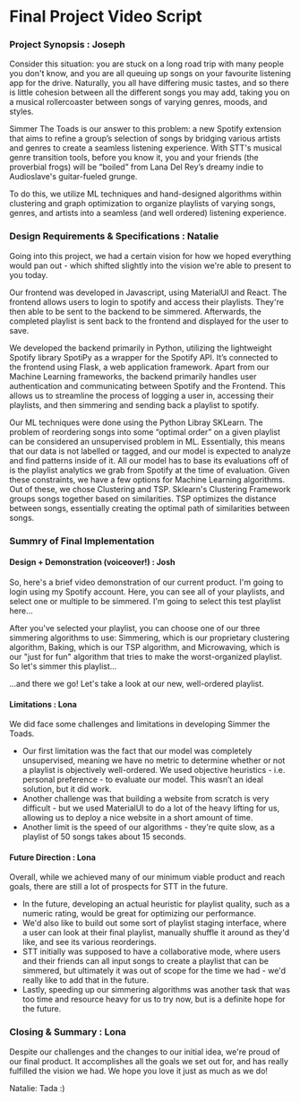 # Final Project Video Script

### Project Synopsis : Joseph

Consider this situation: you are stuck on a long road trip with many people you don't know, and you are all queuing up songs on your favourite listening app for the drive. Naturally, you all have differing music tastes, and so there is little cohesion between all the different songs you may add, taking you on a musical rollercoaster between songs of varying genres, moods, and styles.

Simmer The Toads is our answer to this problem: a new Spotify extension that aims to refine a group’s selection of songs by bridging various artists and genres to create a seamless listening experience. With STT's musical genre transition tools, before you know it, you and your friends (the proverbial frogs) will be “boiled” from Lana Del Rey’s dreamy indie to Audioslave's guitar-fueled grunge.

To do this, we utilize ML techniques and hand-designed algorithms within clustering and graph optimization to organize playlists of varying songs, genres, and artists into a seamless (and well ordered) listening experience.

### Design Requirements & Specifications : Natalie

Going into this project, we had a certain vision for how we hoped everything would pan out - which shifted slightly into the vision we're able to present to you today.

Our frontend was developed in Javascript, using MaterialUI and React. The frontend allows users to login to spotify and access their playlists. They're then able to be sent to the backend to be simmered. Afterwards, the completed playlist is sent back to the frontend and displayed for the user to save. 

We developed the backend primarily in Python, utilizing the lightweight Spotify library SpotiPy as a wrapper for the Spotify API. It’s connected to the frontend using Flask, a web application framework. Apart from our Machine Learning frameworks, the backend primarily handles user authentication and communicating between Spotify and the Frontend. This allows us to streamline the process of logging a user in, accessing their playlists, and then simmering and sending back a playlist to spotify.

Our ML techniques were done using the Python Libray SKLearn. The problem of reordering songs into some “optimal order” on a given playlist can be considered an unsupervised problem in ML. Essentially, this means that our data is not labelled or tagged, and our model is expected to analyze and find patterns inside of it. All our model has to base its evaluations off of is the playlist analytics we grab from Spotify at the time of evaluation. Given these constraints, we have a few options for Machine Learning algorithms. Out of these, we chose Clustering and TSP. Sklearn's Clustering Framework groups songs together based on similarities. TSP optimizes the distance between songs, essentially creating the optimal path of similarities between songs.

### Summry of Final Implementation
#### Design + Demonstration (voiceover!) : Josh
So, here's a brief video demonstration of our current product. I'm going to login using my Spotify account. Here, you can see all of your playlists, and select one or multiple to be simmered. I'm going to select this test playlist here...

After you've selected your playlist, you can choose one of our three simmering algorithms to use: Simmering, which is our proprietary clustering algorithm, Baking, which is our TSP algorithm, and Microwaving, which is our "just for fun" algorithm that tries to make the worst-organized playlist.
So let's simmer this playlist...

...and there we go! Let's take a look at our new, well-ordered playlist.

#### Limitations : Lona
We did face some challenges and limitations in developing Simmer the Toads. 
- Our first limitation was the fact that our model was completely unsupervised, meaning we have no metric to determine whether or not a playlist is objectively well-ordered. We used objective heuristics - i.e. personal preference - to evaluate our model. This wasn’t an ideal solution, but it did work.
- Another challenge was that building a website from scratch is very difficult - but we used MaterialUI to do a lot of the heavy lifting for us, allowing us to deploy a nice website in a short amount of time.
- Another limit is the speed of our algorithms - they're quite slow, as a playlist of 50 songs takes about 15 seconds. 

#### Future Direction : Lona
Overall, while we achieved many of our minimum viable product and reach goals, there are still a lot of prospects for STT in the future.
- In the future, developing an actual heuristic for playlist quality, such as a numeric rating, would be great for optimizing our performance.
- We'd also like to build out some sort of playlist staging interface, where a user can look at their final playlist, manually shuffle it around as they'd like, and see its various reorderings.
- STT initially was supposed to have a collaborative mode, where users and their friends can all input songs to create a playlist that can be simmered, but ultimately it was out of scope for the time we had - we'd really like to add that in the future.
- Lastly, speeding up our simmering algorithms was another task that was too time and resource heavy for us to try now, but is a definite hope for the future.

### Closing & Summary : Lona

Despite our challenges and the changes to our initial idea, we're proud of our final product. It accomplishes all the goals we set out for, and has really fulfilled the vision we had. We hope you love it just as much as we do!

Natalie: Tada :)
